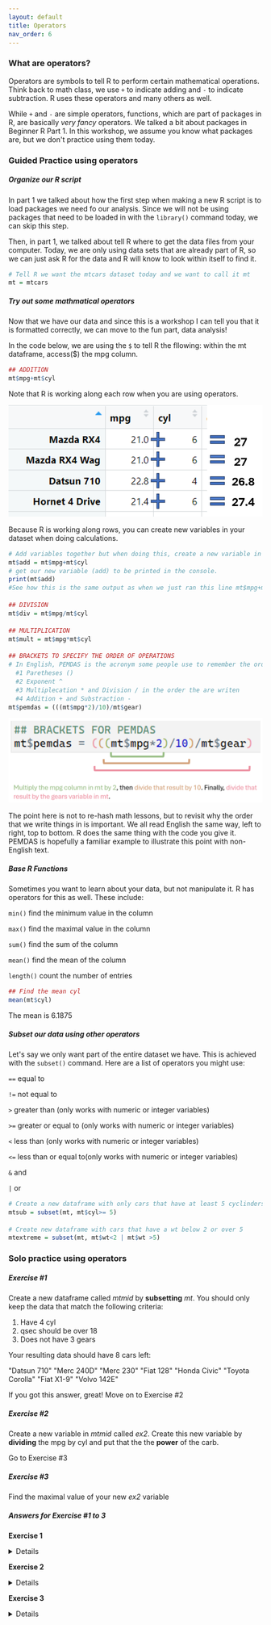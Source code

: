 ```yaml
---
layout: default
title: Operators
nav_order: 6
---
```


### What are operators?

Operators are symbols to tell R to perform certain mathematical operations. Think back to math class, we use `+` to indicate adding and `-` to indicate subtraction. R uses these operators and many others as well.

While `+` and `-` are simple operators, functions, which are part of packages in R, are basically *very fancy* operators. We talked a bit about packages in Beginner R Part 1. In this workshop, we assume you know what packages are, but we don't practice using them today.

### Guided Practice using operators

##### Organize our R script

In part 1 we talked about how the first step when making a new R script is to load packages we need fo our analysis. Since we will not be using packages that need to be loaded in with the `library()` command today, we can skip this step.

Then, in part 1, we talked about tell R where to get the data files from your computer. Today, we are only using data sets that are already part of R, so we can just ask R for the data and R will know to look within itself to find it.

``` r
# Tell R we want the mtcars dataset today and we want to call it mt
mt = mtcars
```

##### Try out some mathmatical operators

Now that we have our data and since this is a workshop I can tell you that it is formatted correctly, we can move to the fun part, data analysis!

In the code below, we are using the `$` to tell R the fllowing: within the mt dataframe, access($) the mpg column. 

``` r
## ADDITION 
mt$mpg+mt$cyl
```

Note that R is working along each row when you are using operators.

![](images/addition.png)

Because R is working along rows, you can create new variables in your dataset when doing calculations.

``` r
# Add variables together but when doing this, create a new variable in the mt dataset
mt$add = mt$mpg+mt$cyl
# get our new variable (add) to be printed in the console. 
print(mt$add)
#See how this is the same output as when we just ran this line mt$mpg+mt$cyl ?

## DIVISION
mt$div = mt$mpg/mt$cyl

## MULTIPLICATION
mt$mult = mt$mpg*mt$cyl

## BRACKETS TO SPECIFY THE ORDER OF OPERATIONS
# In English, PEMDAS is the acronym some people use to remember the order to calculate equations
  #1 Paretheses () 
  #2 Exponent ^ 
  #3 Multiplecation * and Division / in the order the are writen 
  #4 Addition + and Substraction - 
mt$pemdas = (((mt$mpg*2)/10)/mt$gear)
```

![](images/pemdas.png)

The point here is not to re-hash math lessons, but to revisit why the order that we write things in is important. We all read English the same way, left to right, top to bottom. R does the same thing with the code you give it. PEMDAS is hopefully a familiar example to illustrate this point with non-English text.

##### Base R Functions 

Sometimes you want to learn about your data, but not manipulate it. R has operators for this as well. These include:

`min()` find the minimum value in the column

`max()` find the maximal value in the column

`sum()` find the sum of the column

`mean()` find the mean of the column

`length()` count the number of entries

``` r
## Find the mean cyl
mean(mt$cyl)
```

The mean is 6.1875

##### Subset our data using other operators

Let's say we only want part of the entire dataset we have. This is achieved with the `subset()` command. Here are a list of operators you might use:

`==` equal to

`!=` not equal to

`>` greater than (only works with numeric or integer variables)

`>=` greater or equal to (only works with numeric or integer variables)

`<` less than (only works with numeric or integer variables)

`<=` less than or equal to(only works with numeric or integer variables)

`&` and

`|` or

``` r
# Create a new dataframe with only cars that have at least 5 cyclinders
mtsub = subset(mt, mt$cyl>= 5)

# Create new dataframe with cars that have a wt below 2 or over 5
mtextreme = subset(mt, mt$wt<2 | mt$wt >5)
```

### Solo practice using operators

##### Exercise #1

Create a new dataframe called *mtmid* by **subsetting** *mt*. You should only keep the data that match the following criteria:

1.  Have 4 cyl
2.  qsec should be over 18
3.  Does not have 3 gears

Your resulting data should have 8 cars left:

"Datsun 710" "Merc 240D" "Merc 230" "Fiat 128" "Honda Civic" "Toyota Corolla" "Fiat X1-9" "Volvo 142E"

If you got this answer, great! Move on to Exercise #2

##### Exercise #2

Create a new variable in *mtmid* called *ex2*. Create this new variable by **dividing** the mpg by cyl and put that the the **power** of the carb.

Go to Exercise #3

##### Exercise #3

Find the maximal value of your new *ex2* variable

##### Answers for Exercise #1 to 3

<strong> Exercise 1 </strong>
<details> 
  mtmid = subset(mt, mt$cyl==4 & mt$qsec >18 & mt$gear !=3)
</details>


<strong> Exercise 2 </strong>
<details> 
mtmid$ex2 = (mtmid$mpg/mtmid$cyl)^mtmid$carb
</details>


<strong>Exercise 3</strong>
<details> 
max(mtmid$ex2)
</details>

